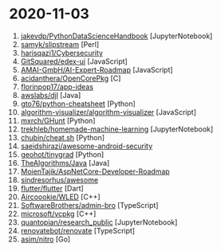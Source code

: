 # 2020-11-03

1. [jakevdp/PythonDataScienceHandbook](https://github.com/jakevdp/PythonDataScienceHandbook "Python Data Science Handbook: full text in Jupyter Notebooks") [JupyterNotebook]
2. [samyk/slipstream](https://github.com/samyk/slipstream "NAT Slipstreaming allows an attacker to remotely access any TCP/UDP services bound to a victim machine, bypassing the victim’s NAT/firewall, just by the victim visiting a website") [Perl]
3. [harisqazi1/Cybersecurity](https://github.com/harisqazi1/Cybersecurity "This is meant to assist people looking for entry level Cybersecurity jobs, as well as study up on skills that they can put on their resume.") 
4. [GitSquared/edex-ui](https://github.com/GitSquared/edex-ui "A cross-platform, customizable science fiction terminal emulator with advanced monitoring & touchscreen support.") [JavaScript]
5. [AMAI-GmbH/AI-Expert-Roadmap](https://github.com/AMAI-GmbH/AI-Expert-Roadmap "Roadmap to becoming an Artificial Intelligence Expert in 2020") [JavaScript]
6. [acidanthera/OpenCorePkg](https://github.com/acidanthera/OpenCorePkg "OpenCore bootloader") [C]
7. [florinpop17/app-ideas](https://github.com/florinpop17/app-ideas "A Collection of application ideas which can be used to improve your coding skills.") 
8. [awslabs/djl](https://github.com/awslabs/djl "An Engine-Agnostic Deep Learning Framework in Java") [Java]
9. [gto76/python-cheatsheet](https://github.com/gto76/python-cheatsheet "Comprehensive Python Cheatsheet") [Python]
10. [algorithm-visualizer/algorithm-visualizer](https://github.com/algorithm-visualizer/algorithm-visualizer "🎆Interactive Online Platform that Visualizes Algorithms from Code") [JavaScript]
11. [mxrch/GHunt](https://github.com/mxrch/GHunt "🕵️‍♂️ Investigate Google Accounts with emails.") [Python]
12. [trekhleb/homemade-machine-learning](https://github.com/trekhleb/homemade-machine-learning "🤖 Python examples of popular machine learning algorithms with interactive Jupyter demos and math being explained") [JupyterNotebook]
13. [chubin/cheat.sh](https://github.com/chubin/cheat.sh "the only cheat sheet you need") [Python]
14. [saeidshirazi/awesome-android-security](https://github.com/saeidshirazi/awesome-android-security "A curated list of Android Security materials and resources For Pentesters and Bug Hunters") 
15. [geohot/tinygrad](https://github.com/geohot/tinygrad "You like pytorch? You like micrograd? You love tinygrad! ❤️") [Python]
16. [TheAlgorithms/Java](https://github.com/TheAlgorithms/Java "All Algorithms implemented in Java") [Java]
17. [MoienTajik/AspNetCore-Developer-Roadmap](https://github.com/MoienTajik/AspNetCore-Developer-Roadmap "Roadmap to becoming an ASP.NET Core developer in 2021") 
18. [sindresorhus/awesome](https://github.com/sindresorhus/awesome "😎 Awesome lists about all kinds of interesting topics") 
19. [flutter/flutter](https://github.com/flutter/flutter "Flutter makes it easy and fast to build beautiful apps for mobile and beyond.") [Dart]
20. [Aircoookie/WLED](https://github.com/Aircoookie/WLED "Control WS2812B and many more types of digital RGB LEDs with an ESP8266 or ESP32 over WiFi!") [C++]
21. [SoftwareBrothers/admin-bro](https://github.com/SoftwareBrothers/admin-bro "AdminBro is an admin panel for apps written in node.js") [TypeScript]
22. [microsoft/vcpkg](https://github.com/microsoft/vcpkg "C++ Library Manager for Windows, Linux, and MacOS") [C++]
23. [quantopian/research_public](https://github.com/quantopian/research_public "Quantitative research and educational materials") [JupyterNotebook]
24. [renovatebot/renovate](https://github.com/renovatebot/renovate "Universal dependency update tool that fits into your workflows.") [TypeScript]
25. [asim/nitro](https://github.com/asim/nitro "Nitro (formerly known as Go Micro) is a blazingly fast framework for distributed app development.") [Go]

